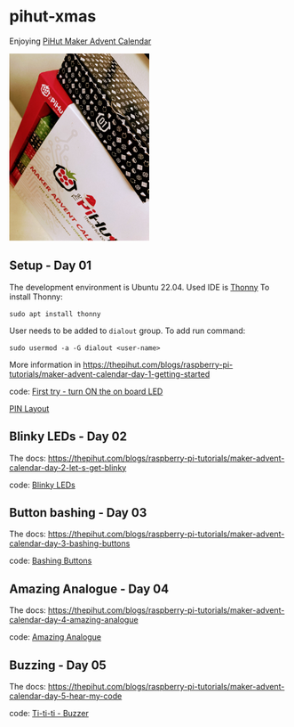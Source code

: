 # pihut-xmas

Enjoying [PiHut Maker Advent Calendar](https://thepihut.com/pages/maker-advent-2022-guides)

<img src="advent-calendar.jpg" width="50%" height="50%">

## Setup - Day 01

The development environment is Ubuntu 22.04.
Used IDE is [Thonny](https://thonny.org/) To install Thonny:

    sudo apt install thonny

User needs to be added to `dialout` group. To add run command:

    sudo usermod -a -G dialout <user-name>

More information in
https://thepihut.com/blogs/raspberry-pi-tutorials/maker-advent-calendar-day-1-getting-started

code: [First try - turn ON the on board LED](onboardled.py)

[PIN Layout](Pico-R3-A4-Pinout.pdf)

## Blinky LEDs - Day 02

The docs:
https://thepihut.com/blogs/raspberry-pi-tutorials/maker-advent-calendar-day-2-let-s-get-blinky

code: [Blinky LEDs](blinkyleds.py)

## Button bashing - Day 03

The docs:
https://thepihut.com/blogs/raspberry-pi-tutorials/maker-advent-calendar-day-3-bashing-buttons

code: [Bashing Buttons](buttonbash.py)

## Amazing Analogue - Day 04

The docs:
https://thepihut.com/blogs/raspberry-pi-tutorials/maker-advent-calendar-day-4-amazing-analogue

code: [Amazing Analogue](analog.py)

## Buzzing - Day 05

The docs:
https://thepihut.com/blogs/raspberry-pi-tutorials/maker-advent-calendar-day-5-hear-my-code

code: [Ti-ti-ti - Buzzer](buzzer.py)
